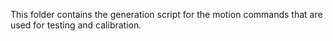 This folder contains the generation script for the motion commands that are used for testing and calibration.